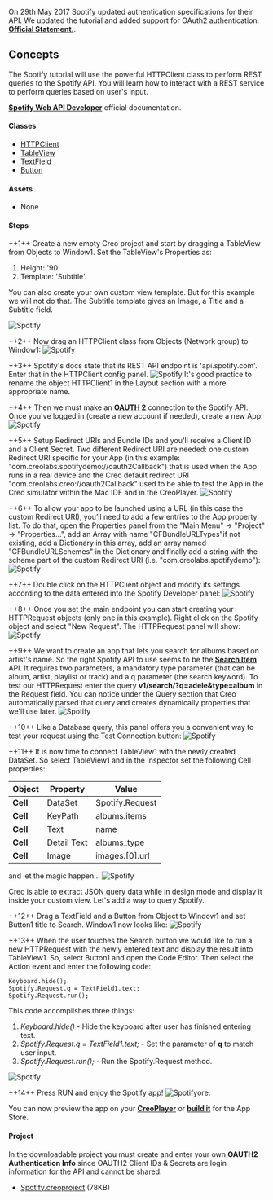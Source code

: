 On 29th May 2017 Spotify updated authentication specifications for their API. We updated the tutorial and added support for OAuth2 authentication. 
 **[Official Statement.](https://developer.spotify.com/news-stories/2017/01/27/removing-unauthenticated-calls-to-the-web-api/)**.

## Concepts
The Spotify tutorial will use the powerful HTTPClient class to perform REST queries to the Spotify API. You will learn how to interact with a REST service to perform queries based on user's input. 

 **[Spotify Web API Developer](https://developer.spotify.com/web-api/")** official documentation.

#### Classes
* [HTTPClient](../classes/HTTPClient.md)
* [TableView](../classes/TableView.md)
* [TextField](../classes/TextField.md)
* [Button](../classes/Button.md)

#### Assets
* None

#### Steps
++1++ Create a new empty Creo project and start by dragging a TableView from Objects to Window1. 
Set the TableView's Properties as:
1. Height:  '90'
2. Template: 'Subtitle'.

You can also create your own custom view template. But for this example we will not do that. The Subtitle template gives an Image, a Title and a Subtitle field.

![Spotify](../images/tutorials/spotify-2.png)

++2++ Now drag an HTTPClient class from Objects (Network group) to Window1:
![Spotify](../images/tutorials/spotify1.gif)

++3++ Spotify's docs state that its REST API endpoint is 'api.spotify.com'. Enter that in the HTTPClient config panel.
![Spotify](../images/tutorials/spotify-3.png)
It's good practice to rename the object HTTPClient1 in the Layout section with a more appropriate name.

++4++ Then we must make an **[OAUTH 2](https://developer.spotify.com)** connection to the Spotify API. Once you've logged in (create a new account if needed), create a new App:
![Spotify](../images/tutorials/spotify-10.png)

++5++ Setup Redirect URIs and Bundle IDs and you'll receive a Client ID and a Client Secret. Two different Redirect URI are needed: one custom Redirect URI specific for your App (in this example: "com.creolabs.spotifydemo://oauth2Callback") that is used when the App runs in a real device and the Creo default redirect URI "com.creolabs.creo://oauth2Callback" used to be able to test the App in the Creo simulator within the Mac IDE and in the CreoPlayer.
![Spotify](../images/tutorials/spotify-11.png)

++6++ To allow your app to be launched using a URL (in this case the custom Redirect URI), you’ll need to add a few entries to the App property list. To do that, open the Properties panel from the "Main Menu" -> "Project" -> "Properties...", add an Array with name "CFBundleURLTypes"if not existing, add a Dictionary in this array, add an array named "CFBundleURLSchemes" in the Dictionary and finally add a string with the scheme part of the custom Redirect URI (i.e. "com.creolabs.spotifydemo"):
![Spotify](../images/tutorials/spotify-13.png)

++7++ Double click on the HTTPClient object and modify its settings according to the data entered into the Spotify Developer panel:
![Spotify](../images/tutorials/spotify-12.png)

++8++ Once you set the main endpoint you can start creating your HTTPRequest objects (only one in this example). Right click on the Spotify object and select "New Request". The HTTPRequest panel will show:
![Spotify](../images/tutorials/spotify-4.png)

++9++ We want to create an app that lets you search for albums based on artist's name. So the right Spotify API to use seems to be the **[Search Item](https://developer.spotify.com/web-api/search-item/)** API. It requires two parameters, a mandatory type parameter (that can be album, artist, playlist or track) and a q parameter (the search keyword). To test our HTTPRequest enter the query **v1/search/?q=adele&type=album** in the Request field. You can notice under the Query section that Creo automatically parsed that query and creates dynamically properties that we'll use later.
![Spotify](../images/tutorials/spotify-5.png)

++10++ Like a Database query, this panel offers you a convenient way to test your request using the Test Connection button:
![Spotify](../images/tutorials/spotify-6.png)

++11++ It is now time to connect TableView1 with the newly created DataSet. So select TableView1 and in the Inspector set the following Cell properties:

| Object | Property | Value |
| ---------- | --------- | --------- |
| **Cell** | DataSet | Spotify.Request |
| **Cell** | KeyPath | albums.items |
| **Cell** | Text | name |
| **Cell** | Detail Text | albums_type |
| **Cell** | Image | images.[0].url |

and let the magic happen...
![Spotify](../images/tutorials/spotify-7.png)

Creo is able to extract JSON query data while in design mode and display it inside your custom view. Let's add a way to query Spotify. 

++12++ Drag a TextField and a Button from Object to Window1 and set Button1 title to Search. Window1 now looks like:
![Spotify](../images/tutorials/spotify-8.png)

++13++ When the user touches the Search button we would like to run a new HTTPRequest with the newly entered text and display the result into TableView1. So, select Button1 and open the Code Editor. Then select the Action event and enter the following code:
```
Keyboard.hide();
Spotify.Request.q = TextField1.text;
Spotify.Request.run();
```

This code accomplishes three things:
1. *Keyboard.hide()* - Hide the keyboard after user has finished entering text.
2. *Spotify.Request.q = TextField1.text;* - Set the parameter of **q** to match user input.
3. *Spotify.Request.run();* - Run the Spotify.Request method. 

![Spotify](../images/tutorials/spotify-9.png)

++14++ Press RUN and enjoy the Spotify app!
![Spotify](../images/tutorials/spotify2.gif)ore.

You can now preview the app on your **[CreoPlayer](../creo/creoplayer.md)** or **[build it](../creo/build-your-app.md)** for the App Store.

#### Project
In the downloadable project you must create and enter your own **OAUTH2 Authentication Info** since OAUTH2 Client IDs & Secrets are login information for the API and cannot be shared.
* [Spotify.creoproject]({{github_raw_link}}/assets/spotify.zip) (78KB)

